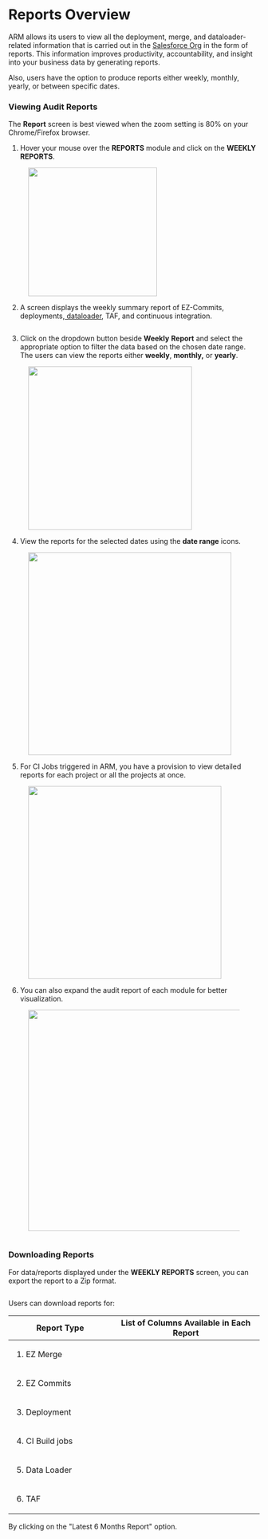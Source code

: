 # Reports Overview

ARM allows its users to view all the deployment, merge, and dataloader-related information that is carried out in the [Salesforce Org](arm-administration/registration/salesforce-org/) in the form of reports. This information improves productivity, accountability, and insight into your business data by generating reports.

Also, users have the option to produce reports either weekly, monthly, yearly, or between specific dates.

### Viewing Audit Reports <a href="#viewing-audit-reports" id="viewing-audit-reports"></a>

The **Report** screen is best viewed when the zoom setting is 80% on your Chrome/Firefox browser.

1. Hover your mouse over the **REPORTS** module and click on the **WEEKLY REPORTS**.

<figure><img src="../../.gitbook/assets/image (91).png" alt="" width="258"><figcaption></figcaption></figure>

2. A screen displays the weekly summary report of EZ-Commits, deployments,[ dataloader](https://www.autorabit.com/blog/9-ways-a-salesforce-data-loader-assists-compliance/), TAF, and continuous integration.

<figure><img src="../../.gitbook/assets/image (1) (1) (1) (1) (1) (1) (1) (1) (1) (1) (1) (1) (1) (1) (1) (1) (1) (1) (1) (1) (1) (1) (1) (1) (1) (1) (1) (1) (1) (1) (1) (1) (1) (1) (1) (1) (1) (1) (1) (1) (1) (1) (1) (1) (1) (1) (1).png" alt=""><figcaption></figcaption></figure>

3. Click on the dropdown button beside **Weekly** **Report** and select the appropriate option to filter the data based on the chosen date range. The users can view the reports either **weekly**, **monthly,** or **yearly**.

<figure><img src="../../.gitbook/assets/image (2) (1) (1) (1) (1) (1) (1) (1) (1) (1) (1) (1) (1) (1) (1) (1) (1) (1) (1) (1) (1) (1) (1) (1) (1) (1) (1) (1).png" alt="" width="328"><figcaption></figcaption></figure>

4. View the reports for the selected dates using the **date range** icons.

<figure><img src="../../.gitbook/assets/image (3) (1) (1) (1) (1) (1) (1) (1) (1) (1) (1) (1) (1) (1) (1) (1) (1) (1) (1) (1) (1) (1) (1) (1).png" alt="" width="407"><figcaption></figcaption></figure>

5. For CI Jobs triggered in ARM, you have a provision to view detailed reports for each project or all the projects at once.

<figure><img src="../../.gitbook/assets/image (4) (1) (1) (1) (1) (1) (1) (1) (1) (1) (1) (1) (1) (1) (1) (1) (1) (1) (1) (1) (1).png" alt="" width="387"><figcaption></figcaption></figure>

6. You can also expand the audit report of each module for better visualization.

<figure><img src="../../.gitbook/assets/image (5) (1) (1) (1) (1) (1) (1) (1) (1) (1) (1) (1) (1) (1) (1) (1) (1) (1) (1) (1).png" alt="" width="444"><figcaption></figcaption></figure>

<figure><img src="../../.gitbook/assets/image (6) (1) (1) (1) (1) (1) (1) (1) (1) (1) (1) (1) (1) (1) (1) (1).png" alt=""><figcaption></figcaption></figure>

### Downloading Reports <a href="#downloading-reports" id="downloading-reports"></a>

For data/reports displayed under the **WEEKLY REPORTS** screen, you can export the report to a Zip format.

<figure><img src="../../.gitbook/assets/image (7) (1) (1) (1) (1) (1) (1) (1) (1) (1) (1) (1) (1).png" alt=""><figcaption></figcaption></figure>

Users can download reports for:

<table><thead><tr><th width="217">Report Type</th><th width="352">List of Columns Available in Each Report</th></tr></thead><tbody><tr><td><ol><li>EZ Merge</li></ol></td><td><img src="../../.gitbook/assets/b4a7e978-d7b0-4891-9b4d-314f4a6063ad.png" alt="" data-size="original"></td></tr><tr><td><ol start="2"><li>EZ Commits</li></ol></td><td><img src="../../.gitbook/assets/8e3383cb-e3f4-46be-b05b-eacad1874323.png" alt="" data-size="original"></td></tr><tr><td><ol start="3"><li>Deployment</li></ol></td><td><img src="../../.gitbook/assets/0661ab9e-ea99-4228-86da-dc5d82b8549e (1).png" alt="" data-size="original"></td></tr><tr><td><ol start="4"><li>CI Build jobs</li></ol></td><td><img src="../../.gitbook/assets/49d5f87d-7bfe-4e1d-8a00-5f5cd46dab09.png" alt="" data-size="original"></td></tr><tr><td><ol start="5"><li>Data Loader</li></ol></td><td><img src="../../.gitbook/assets/cb42631c-0af8-430b-9d77-a9e915c994ee (1).png" alt="" data-size="original"></td></tr><tr><td><ol start="6"><li>TAF</li></ol></td><td><img src="../../.gitbook/assets/0ab365c0-50b3-45b3-8788-7c3005f2c0a0.png" alt="" data-size="original"></td></tr></tbody></table>

By clicking on the "Latest 6 Months Report" option.
